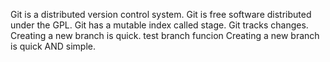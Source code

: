 Git is a distributed version control system.
Git is free software distributed under the GPL.
Git has a mutable index called stage.
Git tracks changes.
Creating a new branch is quick.
test branch funcion
Creating a new branch is quick AND simple.
